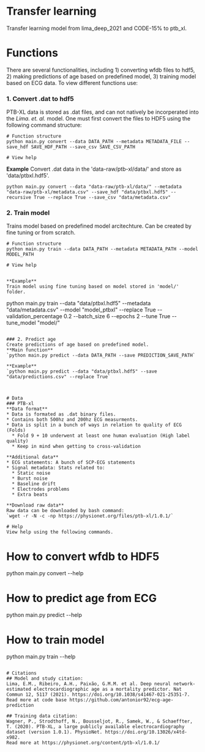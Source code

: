 # Transfer learning
Transfer learning model from lima_deep_2021 and CODE-15% to ptb_xl.

# Functions
There are several functionalities, including 1) converting wfdb files to hdf5, 2) making predictions of age based on predefined model, 3) training model based on ECG data. To view different functions use:



### 1. Convert .dat to hdf5
PTB-XL data is stored as .dat files, and can not natively be incorperated into the <em>Lima. et. al.</em> model. One must first convert the files to HDF5 using the following command structure: 
```
# Function structure
python main.py convert --data DATA_PATH --metadata METADATA_FILE --save_hdf SAVE_HDF_PATH --save_csv SAVE_CSV_PATH

# View help

```

**Example**
Convert .dat data in the 'data-raw/ptb-xl/data/' and store as 'data/ptbxl.hdf5'.
```
python main.py convert --data "data-raw/ptb-xl/data/" --metadata "data-raw/ptb-xl/metadata.csv" --save_hdf "data/ptbxl.hdf5" --recursive True --replace True --save_csv "data/metadata.csv"
```
### 2. Train model
Trains model based on predefined model arcitechture. Can be created by fine tuning or from scratch.

```
# Function structure
python main.py train --data DATA_PATH --metadata METADATA_PATH --model MODEL_PATH

# View help


**Example**
Train model using fine tuning based on model stored in 'model/' folder.
```
python main.py train --data "data/ptbxl.hdf5" --metadata "data/metadata.csv" --model "model_ptbxl" --replace True --validation_percentage 0.2 --batch_size 6 --epochs 2 --tune True --tune_model "model/"
```

### 2. Predict age
Create predictions of age based on predefined model.
**Main function**
`python main.py predict --data DATA_PATH --save PREDICTION_SAVE_PATH`

**Example**
`python main.py predict --data "data/ptbxl.hdf5" --save "data/predictions.csv" --replace True`



# Data
### PTB-xl
**Data format**
* Data is formated as .dat binary files.
* Contains both 500hz and 200hz ECG measurments.
* Data is split in a bunch of ways in relation to quality of ECG (Folds)
  * Fold 9 + 10 underwent at least one human evaluation (High label quality)
  * Keep in mind when getting to cross-validation

**Additional data**
* ECG statements: A bunch of SCP-ECG statements
* Signal metadata: Stats related to:
  * Static noise
  * Burst noise
  * Baseline drift
  * Electrodes problems 
  * Extra beats

**Download raw data**
Raw data can be downloaded by bash command:
`wget -r -N -c -np https://physionet.org/files/ptb-xl/1.0.1/`

# Help
View help using the following commands.
```
# How to convert wfdb to HDF5
python main.py convert --help

# How to predict age from ECG
python main.py predict --help

# How to train model
python main.py train --help
```

# Citations
## Model and study citation:
Lima, E.M., Ribeiro, A.H., Paixão, G.M.M. et al. Deep neural network-estimated electrocardiographic age as a mortality predictor. Nat Commun 12, 5117 (2021). https://doi.org/10.1038/s41467-021-25351-7. 
Read more at code base https://github.com/antonior92/ecg-age-prediction

## Training data citation:
Wagner, P., Strodthoff, N., Bousseljot, R., Samek, W., & Schaeffter, T. (2020). PTB-XL, a large publicly available electrocardiography dataset (version 1.0.1). PhysioNet. https://doi.org/10.13026/x4td-x982.
Read more at https://physionet.org/content/ptb-xl/1.0.1/
